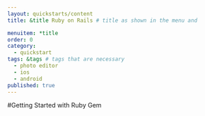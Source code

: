 ```yaml
---
layout: quickstarts/content
title: &title Ruby on Rails # title as shown in the menu and 

menuitem: *title
order: 0
category: 
  - quickstart
tags: &tags # tags that are necessary
  - photo editor 
  - ios
  - android
published: true
---
```


#Getting Started with Ruby Gem

